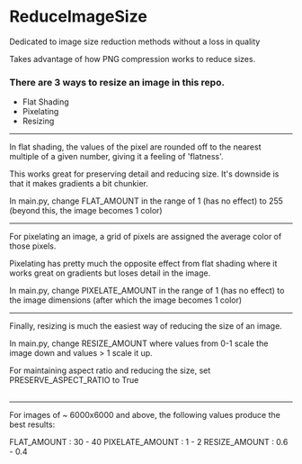 # ReduceImageSize
Dedicated to image size reduction methods without a loss in quality

Takes advantage of how PNG compression works to reduce sizes.

### There are 3 ways to resize an image in this repo.

- Flat Shading
- Pixelating
- Resizing

------------------------------
In flat shading, the values of the pixel are rounded off to the nearest multiple of a given number, giving it a feeling of 'flatness'.


This works great for preserving detail and reducing size.
It's downside is that it makes gradients a bit chunkier.

In main.py, change FLAT_AMOUNT in the range of 1 (has no effect) to 255 (beyond this, the image becomes 1 color)

------------------------------
For pixelating an image, a grid of pixels are assigned the average color of those pixels.

Pixelating has pretty much the opposite effect from flat shading where it works great on gradients but loses detail in the image.

In main.py, change PIXELATE_AMOUNT in the range of 1 (has no effect) to the image dimensions (after which the image becomes 1 color)

------------------------------
Finally, resizing is much the easiest way of reducing the size of an image.

In main.py, change RESIZE_AMOUNT where values from 0-1 scale the image down and values > 1 scale it up.

For maintaining aspect ratio and reducing the size, set PRESERVE_ASPECT_RATIO to True

##
------------------------------

For images of ~ 6000x6000 and above, the following values produce the best results:

FLAT_AMOUNT : 30 - 40
PIXELATE_AMOUNT : 1 - 2
RESIZE_AMOUNT : 0.6 - 0.4
